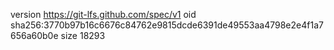 version https://git-lfs.github.com/spec/v1
oid sha256:3770b97b16c6676c84762e9815dcde6391de49553aa4798e2e4f1a7656a60b0e
size 18293
